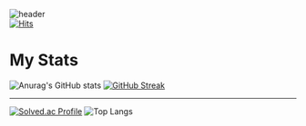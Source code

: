 
![header](https://capsule-render.vercel.app/api?type=transparent&color=auto&height=150&section=header&text=MK%20KIM&fontSize=40&fontColor=C0C0C0&fontAlign=50&desc=Welcome%20to%20mkkim68&descSize=15&descAlignY=70)  
[![Hits](https://hits.seeyoufarm.com/api/count/incr/badge.svg?url=https%3A%2F%2Fgithub.com%2Fmkkim68&count_bg=%23B1F77D&title_bg=%2380FBFF&icon=&icon_color=%23E7E7E7&title=hits&edge_flat=false)](https://hits.seeyoufarm.com)  


# My Stats
![Anurag's GitHub stats](https://github-readme-stats.vercel.app/api?username=mkkim68&show_icons=true&theme=nord)
[![GitHub Streak](https://streak-stats.demolab.com?user=mkkim68&theme=dark&locale=ko&mode=weekly)](https://git.io/streak-stats)
___
[![Solved.ac Profile](http://mazassumnida.wtf/api/v2/generate_badge?boj=kimmk7375)](https://solved.ac/kimmk7375/)
![Top Langs](https://github-readme-stats.vercel.app/api/top-langs/?username=mkkim68&layout=compact)
